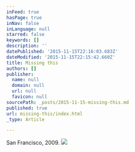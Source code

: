 ```yaml
---
inFeed: true
hasPage: true
inNav: false
inLanguage: null
starred: false
keywords: []
description: ''
datePublished: '2015-11-15T22:16:03.683Z'
dateModified: '2015-11-15T22:15:42.660Z'
title: Missing this
authors: []
publisher:
  name: null
  domain: null
  url: null
  favicon: null
sourcePath: _posts/2015-11-15-missing-this.md
published: true
url: missing-this/index.html
_type: Article

---
```

San Francisco, 2009\.
![](https://the-grid-user-content.s3-us-west-2.amazonaws.com/08ffac91-9b25-4890-ab56-54c3848ca6d0.JPG)